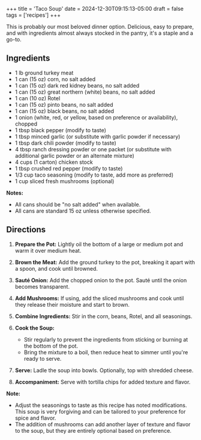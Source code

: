 +++
title = 'Taco Soup'
date = 2024-12-30T09:15:13-05:00
draft = false
tags = ['recipes']
+++

This is probably our most beloved dinner option. 
Delicious, easy to prepare, and with ingredients almost always stocked in the pantry, it's a staple and a go-to.

## Ingredients

- 1 lb ground turkey meat
- 1 can (15 oz) corn, no salt added
- 1 can (15 oz) dark red kidney beans, no salt added
- 1 can (15 oz) great northern (white) beans, no salt added
- 1 can (10 oz) Rotel
- 1 can (15 oz) pinto beans, no salt added
- 1 can (15 oz) black beans, no salt added
- 1 onion (white, red, or yellow, based on preference or availability), chopped
- 1 tbsp black pepper (modify to taste)
- 1 tbsp minced garlic (or substitute with garlic powder if necessary)
- 1 tbsp dark chili powder (modify to taste)
- 4 tbsp ranch dressing powder or one packet (or substitute with additional garlic powder or an alternate mixture)
- 4 cups (1 carton) chicken stock
- 1 tbsp crushed red pepper (modify to taste)
- 1/3 cup taco seasoning (modify to taste, add more as preferred)
- 1 cup sliced fresh mushrooms (optional)

**Notes:** 
- All cans should be "no salt added" when available.
- All cans are standard 15 oz unless otherwise specified.

## Directions

1. **Prepare the Pot:** Lightly oil the bottom of a large or medium pot and warm it over medium heat.

2. **Brown the Meat:** Add the ground turkey to the pot, breaking it apart with a spoon, and cook until browned.

3. **Sauté Onion:** Add the chopped onion to the pot. Sauté until the onion becomes transparent.

4. **Add Mushrooms:** If using, add the sliced mushrooms and cook until they release their moisture and start to brown.

5. **Combine Ingredients:** Stir in the corn, beans, Rotel, and all seasonings.

6. **Cook the Soup:**
   - Stir regularly to prevent the ingredients from sticking or burning at the bottom of the pot.
   - Bring the mixture to a boil, then reduce heat to simmer until you're ready to serve.

7. **Serve:** Ladle the soup into bowls. Optionally, top with shredded cheese.

8. **Accompaniment:** Serve with tortilla chips for added texture and flavor.

**Note:** 
- Adjust the seasonings to taste as this recipe has noted modifications. This soup is very forgiving and can be tailored to your preference for spice and flavor.
- The addition of mushrooms can add another layer of texture and flavor to the soup, but they are entirely optional based on preference.
